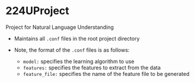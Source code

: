 # 224UProject
Project for Natural Language Understanding

* Maintains all `.conf` files in the root project directory

* Note, the format of the `.conf` files is as follows:
    * `model:` specifies the learning algorithm to use
    * `features:` specifies the features to extract from the data
    * `feature_file:` specifies the name of the feature file to be generated
